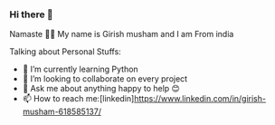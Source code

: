 ### Hi there 👋
Namaste 🙏🏾 My name is Girish musham and I am From india 

Talking about Personal Stuffs:

- 🌱 I’m currently learning Python
- 👯 I’m looking to collaborate on every project
- 💬 Ask me about anything happy to help 😊
- 📫 How to reach me:[linkedin]https://www.linkedin.com/in/girish-musham-618585137/

